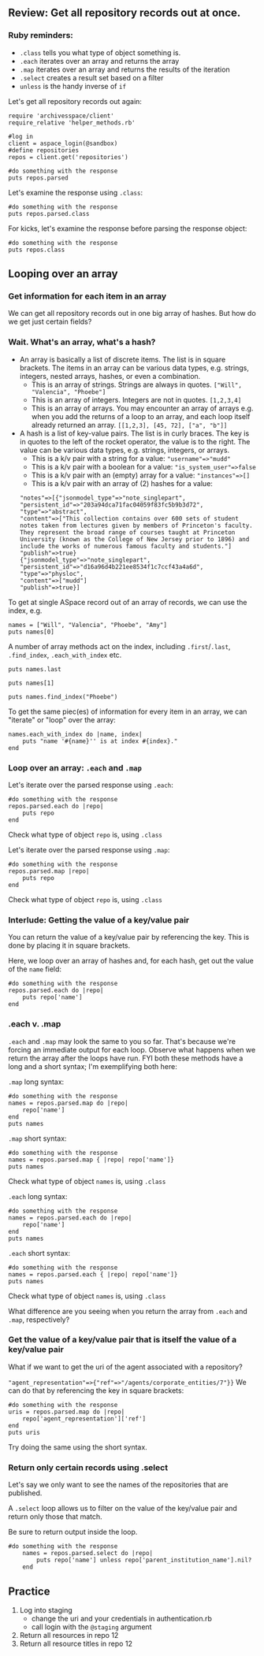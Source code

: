 ## Review: Get all repository records out at once.
### Ruby reminders:
- `.class` tells you what type of object something is. 
- `.each` iterates over an array and returns the array
- `.map` iterates over an array and returns the results of the iteration
- `.select` creates a result set based on a filter
- `unless` is the handy inverse of `if`

Let's get all repository records out again:
```
require 'archivesspace/client'
require_relative 'helper_methods.rb'

#log in
client = aspace_login(@sandbox)
#define repositories
repos = client.get('repositories')

#do something with the response
puts repos.parsed
```

Let's examine the response using `.class`:
```
#do something with the response
puts repos.parsed.class
```
For kicks, let's examine the response before parsing the response object:
```
#do something with the response
puts repos.class
```

## Looping over an array
### Get information for each item in an array
We can get all repository records out in one big array of hashes. But how do we get just certain fields?
### Wait. What's an array, what's a hash?
- An array is basically a list of discrete items. The list is in square brackets. The items in an array can be various data types, e.g. strings, integers, nested arrays, hashes, or even a combination. 
    - This is an array of strings. Strings are always in quotes.
    `["Will", "Valencia", "Phoebe"]`
    - This is an array of integers. Integers are not in quotes.
    `[1,2,3,4]`
    - This is an array of arrays. You may encounter an array of arrays e.g. when you add the returns of a loop to an array, and each loop itself already returned an array.
    `[[1,2,3], [45, 72], ["a", "b"]]`
- A hash is a list of key-value pairs. The list is in curly braces. The key is in quotes to the left of the rocket operator, the value is to the right. The value can be various data types, e.g. strings, integers, or arrays.
    - This is a k/v pair with a string for a value: `"username"=>"mudd"`
    - This is a k/v pair with a boolean for a value: `"is_system_user"=>false`
    - This is a k/v pair with an (empty) array for a value: `"instances"=>[]`
    - This is a k/v pair with an array of (2) hashes for a value:
    ```    
    "notes"=>[{"jsonmodel_type"=>"note_singlepart",
    "persistent_id"=>"203a94dca71fac04059f83fc5b9b3d72",
    "type"=>"abstract",
    "content"=>["This collection contains over 600 sets of student notes taken from lectures given by members of Princeton's faculty. They represent the broad range of courses taught at Princeton University (known as the College of New Jersey prior to 1896) and include the works of numerous famous faculty and students."]
    "publish"=>true}
    {"jsonmodel_type"=>"note_singlepart",
    "persistent_id"=>"d16a96d4b221ee8534f1c7ccf43a4a6d",
    "type"=>"physloc",
    "content"=>["mudd"]
    "publish"=>true}]
    ```

To get at single ASpace record out of an array of records, we can use the index, e.g. 
```
names = ["Will", "Valencia", "Phoebe", "Amy"]
puts names[0]
```
A number of array methods act on the index, including `.first`/`.last`, `.find_index`, `.each_with_index` etc.

`puts names.last`

`puts names[1]`

`puts names.find_index("Phoebe")`

To get the same piec(es) of information for every item in an array, we can "iterate" or "loop" over the array:

```
names.each_with_index do |name, index|
    puts "name '#{name}'' is at index #{index}."
end
```

### Loop over an array: `.each` and `.map`

Let's iterate over the parsed response using `.each`:
```
#do something with the response
repos.parsed.each do |repo|
    puts repo
end
```
Check what type of object `repo` is, using `.class`

Let's iterate over the parsed response using `.map`:
```
#do something with the response
repos.parsed.map |repo|
    puts repo
end
```
Check what type of object `repo` is, using `.class`

### Interlude: Getting the value of a key/value pair
You can return the value of a key/value pair by referencing the key. This is done by placing it in square brackets.

Here, we loop over an array of hashes and, for each hash, get out the value of the `name` field:
```
#do something with the response
repos.parsed.each do |repo|
    puts repo['name']
end
```

### .each v. .map

`.each` and `.map` may look the same to you so far. That's because we're forcing an immediate output for each loop. Observe what happens when we return the array after the loops have run. FYI both these methods have a long and a short syntax; I'm exemplifying both here:

`.map` long syntax:
```
#do something with the response
names = repos.parsed.map do |repo| 
    repo['name']
end
puts names
```
`.map` short syntax:
```
#do something with the response
names = repos.parsed.map { |repo| repo['name']}
puts names
```
Check what type of object `names` is, using `.class`

`.each` long syntax:
```
#do something with the response
names = repos.parsed.each do |repo| 
    repo['name']
end
puts names
```
`.each` short syntax:
```
#do something with the response
names = repos.parsed.each { |repo| repo['name']}
puts names
```
Check what type of object `names` is, using `.class`

What difference are you seeing when you return the array from `.each` and `.map`, respectively?

### Get the value of a key/value pair that is itself the value of a key/value pair
What if we want to get the uri of the agent associated with a repository?

`"agent_representation"=>{"ref"=>"/agents/corporate_entities/7"}}`
We can do that by referencing the key in square brackets:

```
#do something with the response
uris = repos.parsed.map do |repo| 
    repo['agent_representation']['ref']
end
puts uris
```
Try doing the same using the short syntax.

### Return only certain records using .select
Let's say we only want to see the names of the repositories that are published.

A `.select` loop allows us to filter on the value of the key/value pair and return only those that match. 

Be sure to return output inside the loop.

```
#do something with the response
    names = repos.parsed.select do |repo| 
        puts repo['name'] unless repo['parent_institution_name'].nil?
    end

```

## Practice
1. Log into staging
    - change the uri and your credentials in authentication.rb
    - call login with the `@staging` argument
2. Return all resources in repo 12
3. Return all resource titles in repo 12
